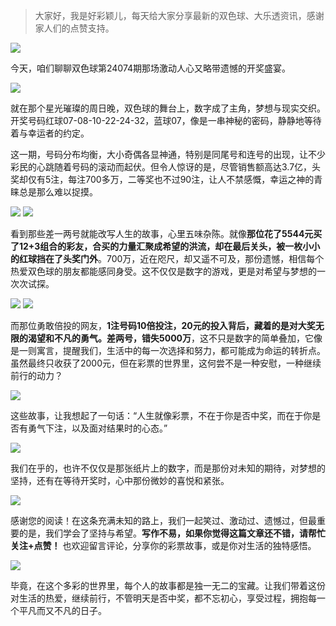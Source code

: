 > 大家好，我是好彩颖儿，每天给大家分享最新的双色球、大乐透资讯，感谢家人们的点赞支持。

![](https://cdn.jsdelivr.net/gh/wangwenjie1314/PicCDN/2024-7-1/1719796192533-image.png)


今天，咱们聊聊双色球第24074期那场激动人心又略带遗憾的开奖盛宴。

![](https://cdn.jsdelivr.net/gh/wangwenjie1314/PicCDN/2024-7-1/1719796227324-image.png)


就在那个星光璀璨的周日晚，双色球的舞台上，数字成了主角，梦想与现实交织。开奖号码红球07-08-10-22-24-32，蓝球07，像是一串神秘的密码，静静地等待着与幸运者的约定。

这一期，号码分布均衡，大小奇偶各显神通，特别是同尾号和连号的出现，让不少彩民的心跳随着号码的滚动而起伏。但令人惊讶的是，尽管销售额高达3.7亿，头奖却仅有5注，每注700多万，二等奖也不过90注，让人不禁感慨，幸运之神的青睐总是那么难以捉摸。


![](https://cdn.jsdelivr.net/gh/wangwenjie1314/PicCDN/2024-7-1/1719805380210-image.png)
![](https://cdn.jsdelivr.net/gh/wangwenjie1314/PicCDN/2024-7-1/1719796215327-image.png)


看到那些差一两号就能改写人生的故事，心里五味杂陈。就像**那位花了5544元买了12+3组合的彩友，合买的力量汇聚成希望的洪流，却在最后关头，被一枚小小的红球挡在了头奖门外**。700万，近在咫尺，却又遥不可及，那份遗憾，相信每个热爱双色球的朋友都能感同身受。这不仅仅是数字的游戏，更是对希望与梦想的一次次试探。


![](https://cdn.jsdelivr.net/gh/wangwenjie1314/PicCDN/2024-7-1/1719805390429-image.png)
![](https://cdn.jsdelivr.net/gh/wangwenjie1314/PicCDN/2024-7-1/1719796215327-image.png)


而那位勇敢倍投的网友，**1注号码10倍投注，20元的投入背后，藏着的是对大奖无限的渴望和不凡的勇气。差两号，错失5000万**，这不只是数字的简单叠加，它像是一则寓言，提醒我们，生活中的每一次选择和努力，都可能成为命运的转折点。虽然最终只收获了2000元，但在彩票的世界里，这何尝不是一种安慰，一种继续前行的动力？

![](https://cdn.jsdelivr.net/gh/wangwenjie1314/PicCDN/2024-7-1/1719796244189-image.png)


这些故事，让我想起了一句话：“人生就像彩票，不在于你是否中奖，而在于你是否有勇气下注，以及面对结果时的心态。”

![](https://cdn.jsdelivr.net/gh/wangwenjie1314/PicCDN/2024-7-1/1719796296716-image.png)

我们在乎的，也许不仅仅是那张纸片上的数字，而是那份对未知的期待，对梦想的坚持，还有在等待开奖时，心中那份微妙的喜悦和紧张。


![](https://cdn.jsdelivr.net/gh/wangwenjie1314/PicCDN/2024-7-1/1719805494622-image.png)


感谢您的阅读！在这条充满未知的路上，我们一起笑过、激动过、遗憾过，但最重要的是，我们学会了坚持与希望。**写作不易，如果你觉得这篇文章还不错，请帮忙关注+点赞！** 也欢迎留言评论，分享你的彩票故事，或是你对生活的独特感悟。


![](https://cdn.jsdelivr.net/gh/wangwenjie1314/PicCDN/2024-7-1/1719805533779-image.png)


毕竟，在这个多彩的世界里，每个人的故事都是独一无二的宝藏。让我们带着这份对生活的热爱，继续前行，不管明天是否中奖，都不忘初心，享受过程，拥抱每一个平凡而又不凡的日子。